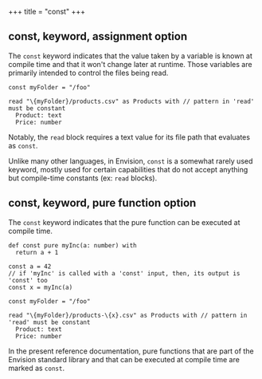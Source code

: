 +++
title = "const"
+++

## const, keyword, assignment option

The `const` keyword indicates that the value taken by a variable is known at compile time and that it won't change later at runtime. Those variables are primarily intended to control the files being read.

```envision
const myFolder = "/foo"

read "\{myFolder}/products.csv" as Products with // pattern in 'read' must be constant
  Product: text
  Price: number
```

Notably, the `read` block requires a text value for its file path that evaluates as `const`.

Unlike many other languages, in Envision, `const` is a somewhat rarely used keyword, mostly used for certain capabilities that do not accept anything but compile-time constants (ex: `read` blocks).

## const, keyword, pure function option

The `const` keyword indicates that the pure function can be executed at compile time.

```envision
def const pure myInc(a: number) with 
  return a + 1

const a = 42
// if 'myInc' is called with a 'const' input, then, its output is 'const' too
const x = myInc(a)

const myFolder = "/foo"

read "\{myFolder}/products-\{x}.csv" as Products with // pattern in 'read' must be constant
  Product: text
  Price: number
```

In the present reference documentation, pure functions that are part of the Envision standard library and that can be executed at compile time are marked as `const`.
